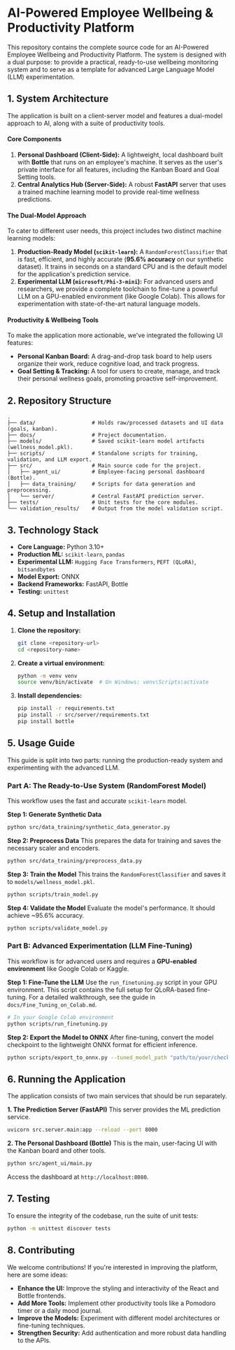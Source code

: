 # AI-Powered Employee Wellbeing & Productivity Platform

This repository contains the complete source code for an AI-Powered Employee Wellbeing and Productivity Platform. The system is designed with a dual purpose: to provide a practical, ready-to-use wellbeing monitoring system and to serve as a template for advanced Large Language Model (LLM) experimentation.

## 1. System Architecture

The application is built on a client-server model and features a dual-model approach to AI, along with a suite of productivity tools.

#### Core Components
1.  **Personal Dashboard (Client-Side):** A lightweight, local dashboard built with **Bottle** that runs on an employee's machine. It serves as the user's private interface for all features, including the Kanban Board and Goal Setting tools.
2.  **Central Analytics Hub (Server-Side):** A robust **FastAPI** server that uses a trained machine learning model to provide real-time wellness predictions.

#### The Dual-Model Approach
To cater to different user needs, this project includes two distinct machine learning models:

1.  **Production-Ready Model (`scikit-learn`):** A `RandomForestClassifier` that is fast, efficient, and highly accurate (**95.6% accuracy** on our synthetic dataset). It trains in seconds on a standard CPU and is the default model for the application's prediction service.
2.  **Experimental LLM (`microsoft/Phi-3-mini`):** For advanced users and researchers, we provide a complete toolchain to fine-tune a powerful LLM on a GPU-enabled environment (like Google Colab). This allows for experimentation with state-of-the-art natural language models.

#### Productivity & Wellbeing Tools
To make the application more actionable, we've integrated the following UI features:
-   **Personal Kanban Board:** A drag-and-drop task board to help users organize their work, reduce cognitive load, and track progress.
-   **Goal Setting & Tracking:** A tool for users to create, manage, and track their personal wellness goals, promoting proactive self-improvement.

## 2. Repository Structure
```
.
├── data/                  # Holds raw/processed datasets and UI data (goals, kanban).
├── docs/                  # Project documentation.
├── models/                # Saved scikit-learn model artifacts (wellness_model.pkl).
├── scripts/               # Standalone scripts for training, validation, and LLM export.
├── src/                   # Main source code for the project.
│   ├── agent_ui/          # Employee-facing personal dashboard (Bottle).
│   ├── data_training/     # Scripts for data generation and preprocessing.
│   └── server/            # Central FastAPI prediction server.
├── tests/                 # Unit tests for the core modules.
└── validation_results/    # Output from the model validation script.
```

## 3. Technology Stack
-   **Core Language:** Python 3.10+
-   **Production ML:** `scikit-learn`, `pandas`
-   **Experimental LLM:** `Hugging Face Transformers`, `PEFT (QLoRA)`, `bitsandbytes`
-   **Model Export:** ONNX
-   **Backend Frameworks:** FastAPI, Bottle
-   **Testing:** `unittest`

## 4. Setup and Installation
1.  **Clone the repository:**
    ```bash
    git clone <repository-url>
    cd <repository-name>
    ```
2.  **Create a virtual environment:**
    ```bash
    python -m venv venv
    source venv/bin/activate  # On Windows: venv\Scripts\activate
    ```
3.  **Install dependencies:**
    ```bash
    pip install -r requirements.txt
    pip install -r src/server/requirements.txt
    pip install bottle
    ```

## 5. Usage Guide
This guide is split into two parts: running the production-ready system and experimenting with the advanced LLM.

### Part A: The Ready-to-Use System (RandomForest Model)
This workflow uses the fast and accurate `scikit-learn` model.

**Step 1: Generate Synthetic Data**
```bash
python src/data_training/synthetic_data_generator.py
```

**Step 2: Preprocess Data**
This prepares the data for training and saves the necessary scaler and encoders.
```bash
python src/data_training/preprocess_data.py
```

**Step 3: Train the Model**
This trains the `RandomForestClassifier` and saves it to `models/wellness_model.pkl`.
```bash
python scripts/train_model.py
```

**Step 4: Validate the Model**
Evaluate the model's performance. It should achieve ~95.6% accuracy.
```bash
python scripts/validate_model.py
```

### Part B: Advanced Experimentation (LLM Fine-Tuning)
This workflow is for advanced users and requires a **GPU-enabled environment** like Google Colab or Kaggle.

**Step 1: Fine-Tune the LLM**
Use the `run_finetuning.py` script in your GPU environment. This script contains the full setup for QLoRA-based fine-tuning. For a detailed walkthrough, see the guide in `docs/Fine_Tuning_on_Colab.md`.
```bash
# In your Google Colab environment
python scripts/run_finetuning.py
```

**Step 2: Export the Model to ONNX**
After fine-tuning, convert the model checkpoint to the lightweight ONNX format for efficient inference.
```bash
python scripts/export_to_onnx.py --tuned_model_path "path/to/your/checkpoint" --output_onnx_path "models/phi3_wellbeing.onnx"
```

## 6. Running the Application
The application consists of two main services that should be run separately.

**1. The Prediction Server (FastAPI)**
This server provides the ML prediction service.
```bash
uvicorn src.server.main:app --reload --port 8000
```

**2. The Personal Dashboard (Bottle)**
This is the main, user-facing UI with the Kanban board and other tools.
```bash
python src/agent_ui/main.py
```
Access the dashboard at `http://localhost:8080`.

## 7. Testing
To ensure the integrity of the codebase, run the suite of unit tests:
```bash
python -m unittest discover tests
```

## 8. Contributing
We welcome contributions! If you're interested in improving the platform, here are some ideas:
-   **Enhance the UI:** Improve the styling and interactivity of the React and Bottle frontends.
-   **Add More Tools:** Implement other productivity tools like a Pomodoro timer or a daily mood journal.
-   **Improve the Models:** Experiment with different model architectures or fine-tuning techniques.
-   **Strengthen Security:** Add authentication and more robust data handling to the APIs.